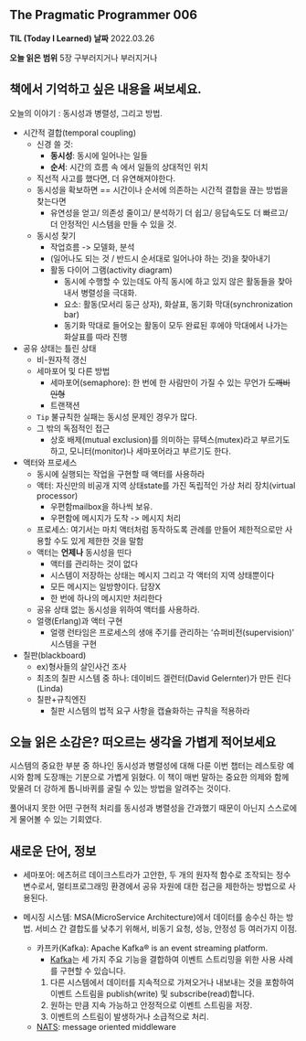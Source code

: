 The Pragmatic Programmer 006
---

**TIL (Today I Learned) 날짜**
2022.03.26


**오늘 읽은 범위**
5장 구부러지거나 부러지거나

**책에서 기억하고 싶은 내용을 써보세요.**
---

오늘의 이야기 : 동시성과 병렬성, 그리고 방법.

- 시간적 결합(temporal coupling)
  - 신경 쓸 것: 
    - **동시성**: 동시에 일어나는 일들
    - **순서**: 시간의 흐름 속 에서 일들의 상대적인 위치
  - 직선적 사고를 했다면, 더 유연해져야한다.
  - 동시성을 확보하면 == 시간이나 순서에 의존하는 시간적 결합을 끊는 방법을 찾는다면
    - 유연성을 얻고/ 의존성 줄이고/ 분석하기 더 쉽고/ 응답속도도 더 빠르고/ 더 안정적인 시스템을 만들 수 있을 것.
  - 동시성 찾기
    - 작업흐름 -> 모델화, 분석
    - (일어나도 되는 것 / 반드시 순서대로 일어나야 하는 것)을 찾아내기
    - 활동 다이어 그램(activity diagram)
      - 동시에 수행할 수 있는데도 아직 동시에 하고 있지 않은 활동들을 찾아내서 병렬성을 극대화.
      - 요소: 활동(모서리 둥근 상자), 화살표, 동기화 막대(synchronization bar)
      - 동기화 막대로 들어오는 활동이 모두 완료된 후에야 막대에서 나가는 화살표를 따라 진행
- 공유 상태는 틀린 상태
  - 비-원자적 갱신
  - 세마포어 및 다른 방법
    - 세마포어(semaphore): 한 번에 한 사람만이 가질 수 있는 무언가 ~~도깨비 인형~~
    - 트랜잭션
  - `Tip` 불규칙한 실패는 동시성 문제인 경우가 많다.
  - 그 밖의 독점적인 접근
    - 상호 배제(mutual exclusion)를 의미하는 뮤텍스(mutex)라고 부르기도 하고, 모니터(monitor)나 세마포어라고 부르기도 한다.
- 액터와 프로세스
  - 동시에 실행되는 작업을 구현할 때 액터를 사용하라
  - 액터: 자신만의 비공개 지역 상태state를 가진 독립적인 가상 처리 장치(virtual processor)
    - 우편함mailbox을 하나씩 보유.
    - 우편함에 메시지가 도착 -> 메시지 처리
  - 프로세스: 여기서는 마치 액터처럼 동작하도록 관례를 만들어 제한적으로만 사용할 수도 있게 제한한 것을 말함
  - 액터는 **언제나** 동시성을 띤다
    - 액터를 관리하는 것이 없다
    - 시스템이 저장하는 상태는 메시지 그리고 각 액터의 지역 상태뿐이다
    - 모든 메시지는 일방향이다. 답장X
    - 한 번에 하나의 메시지만 처리한다
  - 공유 상태 없는 동시성을 위하여 액터를 사용하라.
  - 얼랭(Erlang)과 액터 구현
    - 얼랭 런타임은 프로세스의 생애 주기를 관리하는 ‘슈퍼비전(supervision)’ 시스템을 구현
- 칠판(blackboard)
  - ex)형사들의 살인사건 조사
  - 최초의 칠판 시스템 중 하나: 데이비드 겔런터(David Gelernter)가 만든 린다(Linda)
  - 칠판+규칙엔진
    - 칠판 시스템의 법적 요구 사항을 캡슐화하는 규칙을 적용하라

오늘 읽은 소감은? 떠오르는 생각을 가볍게 적어보세요
---

시스템의 중요한 부분 중 하나인 동시성과 병렬성에 대해 다룬 이번 챕터는 레스토랑 예시와 함께 도장깨는 기분으로 가볍게 읽혔다.
이 책이 매번 말하는 중요한 의제와 함께 맞물려 더 강하게 톱니바퀴를 굴릴 수 있는 방법을 알려주는 것이다.

풀어내지 못한 어떤 구현적 처리를 동시성과 병렬성을 간과했기 때문이 아닌지 스스로에게 물어볼 수 있는 기회였다.



새로운 단어, 정보
---
- 세마포어: 에츠허르 데이크스트라가 고안한, 두 개의 원자적 함수로 조작되는 정수 변수로서, 멀티프로그래밍 환경에서 공유 자원에 대한 접근을 제한하는 방법으로 사용된다.

- 메시징 시스템:
	MSA(MicroService Architecture)에서 데이터를 송수신 하는 방법. 서비스 간 결합도를 낮추기 위해서, 비동기 요청, 성능, 안정성 등 여러가지 이점.
  - 카프카(Kafka): Apache Kafka® is an event streaming platform.
    - [Kafka](https://kafka.apache.org)는 세 가지 주요 기능을 결합하여 이벤트 스트리밍을 위한 사용 사례를 구현할 수 있습니다.
    1. 다른 시스템에서 데이터를 지속적으로 가져오거나 내보내는 것을 포함하여 이벤트 스트림을 publish(write) 및 subscribe(read)합니다.
    2. 원하는 만큼 지속 가능하고 안정적으로 이벤트 스트림을 저장.
    3. 이벤트의 스트림이 발생하거나 소급적으로 처리.
  - [NATS](https://kafka.apache.org): message oriented middleware
